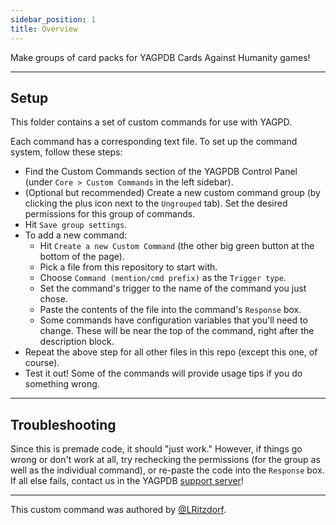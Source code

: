 ```yaml
---
sidebar_position: 1
title: Overview
---
```


Make groups of card packs for YAGPDB Cards Against Humanity games!

---

## Setup

This folder contains a set of custom commands for use with YAGPD.

Each command has a corresponding text file. To set up the command system, follow these steps:

- Find the Custom Commands section of the YAGPDB Control Panel (under `Core > Custom Commands` in the left sidebar).
- (Optional but recommended) Create a new custom command group (by clicking the plus icon next to the `Ungrouped` tab). Set the desired permissions for this group of commands.
- Hit `Save group settings`.
- To add a new command:
  - Hit `Create a new Custom Command` (the other big green button at the bottom of the page).
  - Pick a file from this repository to start with.
  - Choose `Command (mention/cmd prefix)` as the `Trigger type`.
  - Set the command's trigger to the name of the command you just chose.
  - Paste the contents of the file into the command's `Response` box.
  - Some commands have configuration variables that you'll need to change. These will be near the top of the command, right after the description block.
- Repeat the above step for all other files in this repo (except this one, of course).
- Test it out! Some of the commands will provide usage tips if you do something wrong.

---

## Troubleshooting

Since this is premade code, it should "just work." However, if things go wrong or don't work at all, try rechecking the permissions (for the group as well as the individual command), or re-paste the code into the `Response` box. If all else fails, contact us in the YAGPDB [support server](https://discord.com/invite/4udtcA5)!

---

This custom command was authored by [@LRitzdorf](https://github.com/LRitzdorf).
